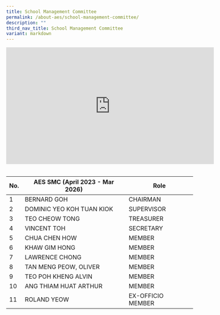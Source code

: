 ```yaml
---
title: School Management Committee
permalink: /about-aes/school-management-committee/
description: ""
third_nav_title: School Management Committee
variant: markdown
---
```

<div align="center"><iframe width="560" height="315" src="https://www.youtube.com/embed/peYF44D9Gc0" title="YouTube video player" frameborder="0" allow="accelerometer; autoplay; clipboard-write; encrypted-media; gyroscope; picture-in-picture; web-share" allowfullscreen=""></iframe></div>

<br>

| No. | AES SMC (April 2023 - Mar 2026) | Role |
| -------- | -------- | -------- |
| 1    | BERNARD GOH     | CHAIRMAN     |
| 2    |  DOMINIC YEO KOH TUAN KIOK   | SUPERVISOR     |
| 3     |TEO CHEOW TONG   | TREASURER     |
| 4    | VINCENT TOH    | SECRETARY     |
| 5    | CHUA CHEN HOW   | MEMBER     |
| 6     |KHAW GIM HONG     |MEMBER     |
| 7    | LAWRENCE CHONG    | MEMBER    |
| 8     | TAN MENG PEOW, OLIVER    | MEMBER    |
| 9    | TEO POH KHENG ALVIN   | MEMBER    |
| 10    |ANG THIAM HUAT ARTHUR   | MEMBER     |
| 11     | ROLAND YEOW    | EX-OFFICIO MEMBER   |